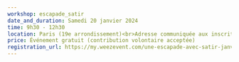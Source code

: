 ```yaml
---
workshop: escapade_satir
date_and_duration: Samedi 20 janvier 2024
time: 9h30 - 12h30
location: Paris (19e arrondissement)<br>Adresse communiquée aux inscrit·es
price: Événement gratuit (contribution volontaire acceptée)
registration_url: https://my.weezevent.com/une-escapade-avec-satir-janvier-2024
---
```

